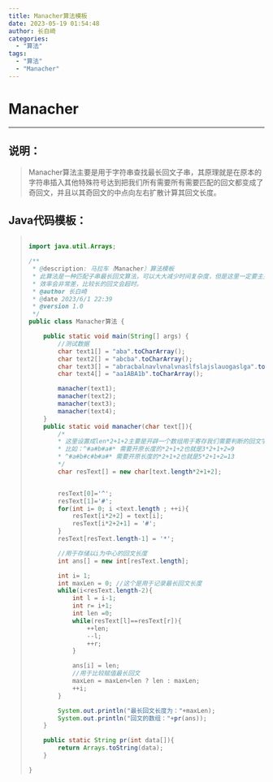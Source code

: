 ```yaml
---
title: Manacher算法模板
date: 2023-05-19 01:54:48
author: 长白崎
categories:
  - "算法"
tags:
  - "算法"
  - "Manacher"
---
```




# Manacher

---

## 说明：

> Manacher算法主要是用于字符串查找最长回文子串，其原理就是在原本的字符串插入其他特殊符号达到把我们所有需要所有需要匹配的回文都变成了奇回文，并且以其奇回文的中点向左右扩散计算其回文长度。

## Java代码模板：

> ```java
> 
> import java.util.Arrays;
> 
> /**
>  * @description: 马拉车（Manacher）算法模板
>  * 此算法是一种匹配子串最长回文算法，可以大大减少时间复杂度，但是这里一定要主要要使用数组，不能直接使用字符串拼接，字符串直接拼接效率相比数组使用
>  * 效率会非常差，比较长的回文会超时。
>  * @author 长白崎
>  * @date 2023/6/1 22:39
>  * @version 1.0
>  */
> public class Manacher算法 {
> 
>     public static void main(String[] args) {
>         //测试数据
>         char text1[] = "aba".toCharArray();
>         char text2[] = "abcba".toCharArray();
>         char text3[] = "abracbalnavlvnalvnaslfslajslauogaslga".toCharArray();
>         char text4[] = "aa1ABA1b".toCharArray();
> 
>         manacher(text1);
>         manacher(text2);
>         manacher(text3);
>         manacher(text4);
>     }
>     public static void manacher(char text[]){
>         /*
>         * 这里设置成len*2+1+2主要是开辟一个数组用于寄存我们需要判断的回文字符串
>         * 比如：^#a#b#a#* 需要开原长度的*2+1+2也就是3*2+1+2=9
>         * ^#a#b#c#b#a#* 需要开原长度的*2+1+2也就是5*2+1+2=13
>         */
>         char resText[] = new char[text.length*2+1+2];
> 
> 
>         resText[0]='^';
>         resText[1]='#';
>         for(int i= 0; i <text.length ; ++i){
>             resText[i*2+2] = text[i];
>             resText[i*2+2+1] = '#';
>         }
>         resText[resText.length-1] = '*';
> 
>         //用于存储以i为中心的回文长度
>         int ans[] = new int[resText.length];
> 
>         int i= 1;
>         int maxLen = 0; //这个是用于记录最长回文长度
>         while(i<resText.length-2){
>             int l = i-1;
>             int r= i+1;
>             int len =0;
>             while(resText[l]==resText[r]){
>                 ++len;
>                 --l;
>                 ++r;
>             }
> 
>             ans[i] = len;
>             //用于比较赋值最长回文
>             maxLen = maxLen<len ? len : maxLen;
>             ++i;
>         }
> 
>         System.out.println("最长回文长度为："+maxLen);
>         System.out.println("回文的数组："+pr(ans));
>     }
> 
>     public static String pr(int data[]){
>         return Arrays.toString(data);
>     }
> 
> }
> 
> ```